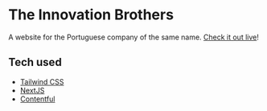 # The Innovation Brothers

A website for the Portuguese company of the same name. [Check it out live](https://theinnovationbrothers.com)!

## Tech used

- [Tailwind CSS](https://tailwindcss.com)
- [NextJS](https://nextjs.org)
- [Contentful](https://www.contentful.com)
